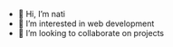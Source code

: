 - 👋 Hi, I’m nati
- 👀 I’m interested in web development
- 💞️ I’m looking to collaborate on projects
<!-- - 📫 How to reach me ... -->

<!---
net2mulu/net2mulu is a ✨ special ✨ repository because its `README.md` (this file) appears on your GitHub profile.
You can click the Preview link to take a look at your changes.
--->
